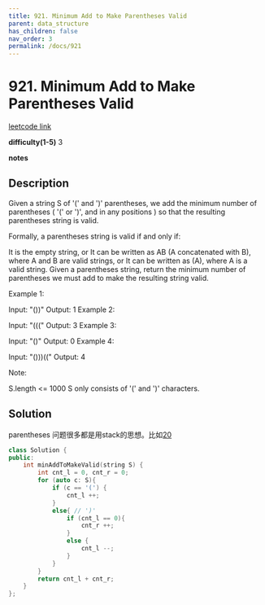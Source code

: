 ```yaml
---
title: 921. Minimum Add to Make Parentheses Valid
parent: data_structure
has_children: false
nav_order: 3
permalink: /docs/921
---
```

# 921. Minimum Add to Make Parentheses Valid
[leetcode link](https://leetcode.com/problems/minimum-add-to-make-parentheses-valid/)

**difficulty(1-5)** 
3

**notes**   


## Description
Given a string S of '(' and ')' parentheses, we add the minimum number of parentheses ( '(' or ')', and in any positions ) so that the resulting parentheses string is valid.

Formally, a parentheses string is valid if and only if:

It is the empty string, or
It can be written as AB (A concatenated with B), where A and B are valid strings, or
It can be written as (A), where A is a valid string.
Given a parentheses string, return the minimum number of parentheses we must add to make the resulting string valid.

 

Example 1:

Input: "())"
Output: 1
Example 2:

Input: "((("
Output: 3
Example 3:

Input: "()"
Output: 0
Example 4:

Input: "()))(("
Output: 4
 

Note:

S.length <= 1000
S only consists of '(' and ')' characters.

## Solution
parentheses 问题很多都是用stack的思想。比如[20](/docs/20)

```c++
class Solution {
public:
    int minAddToMakeValid(string S) {
        int cnt_l = 0, cnt_r = 0;
        for (auto c: S){
            if (c == '(') {
                cnt_l ++;
            }
            else{ // ')'
                if (cnt_l == 0){
                    cnt_r ++;
                }
                else {
                    cnt_l --;
                }
            }
        }
        return cnt_l + cnt_r;
    }
};
```


<!-- 
Default label
{: .label }

Blue label
{: .label .label-blue }

Stable
{: .label .label-green }

New release
{: .label .label-purple }

Coming soon
{: .label .label-yellow }

Deprecated
{: .label .label-red } -->
